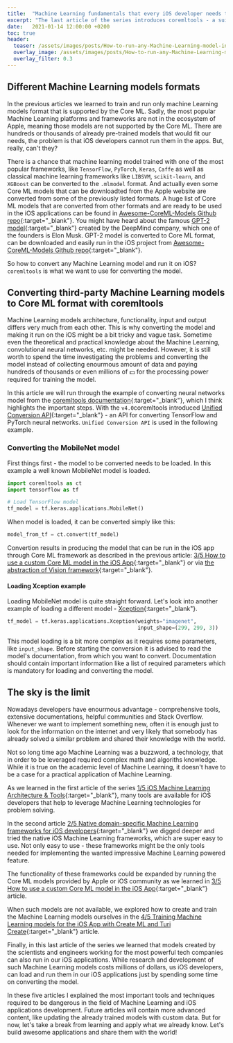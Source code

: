 ```yaml
---
title:  "Machine Learning fundamentals that every iOS developer needs to know: 5/5 How to run any Machine Learning model in the iOS App"
excerpt: "The last article of the series introduces coremltools - a suite of scripts for converting Machine Learning models to Core ML acceptable format."
date:   2021-01-14 12:00:00 +0200
toc: true
header:
  teaser: /assets/images/posts/How-to-run-any-Machine-Learning-model-in-the-iOS-App-cover.jpg
  overlay_image: /assets/images/posts/How-to-run-any-Machine-Learning-model-in-the-iOS-App-cover.jpg
  overlay_filter: 0.3
---
```


## Different Machine Learning models formats

In the previous articles we learned to train and run only machine Learning models format that is supported by the Core ML. Sadly, the most popular Machine Learning platforms and frameworks are not in the ecosystem of Apple, meaning those models are not supported by the Core ML. There are hundreds or thousands of already pre-trained models that would fit our needs, the problem is that iOS developers cannot run them in the apps. But, really, can't they?

There is a chance that machine learning model trained with one of the most popular frameworks, like `TensorFlow`, `PyTorch`, `Keras`, `Caffe` as well as classical machine learning frameworks like `LIBSVM`, `scikit-learn`, and `XGBoost` can be converted to the `.mlmodel` format. And actually even some Core ML models that can be downloadted from the Apple website are converted from some of the previously listed formats. A huge list of Core ML models that are converted from other formats and are ready to be used in the iOS applications can be found in [Awesome-CoreML-Models Github repo](https://github.com/likedan/Awesome-CoreML-Models){:target="_blank"}. You might have heard about the famous [GPT-2 model](https://en.wikipedia.org/wiki/GPT-2){:target="_blank"} created by the DeepMind company, which one of the founders is Elon Musk. GPT-2 model is converted to Core ML format, can be downloaded and easily run in the iOS project from [Awesome-CoreML-Models Github repo](https://github.com/likedan/Awesome-CoreML-Models){:target="_blank"}.

So how to convert any Machine Learning model and run it on iOS? `coremltools` is what we want to use for converting the model.

## Converting third-party Machine Learning models to Core ML format with coremltools

Machine Learning models architecture, functionality, input and output differs very much from each other. This is why converting the model and making it run on the iOS might be a bit tricky and vague task. Sometime even the theoretical and practical knowledge about the Machine Learning, convolutional neural networks, etc. might be needed. However, it is still worth to spend the time investigating the problems and converting the model instead of collecting enourmous amount of data and paying hundreds of thousands or even millions of 💵 for the processing power required for training the model.

In this article we will run through the example of converting neural networks model from the [coremltools documentation](https://coremltools.readme.io/docs/what-are-coreml-tools){:target="_blank"}, which I think highlights the important steps. With the `v4.0`coremltools introduced [Unified Conversion API](https://coremltools.readme.io/docs/unified-conversion-api){:target="_blank"} - an API for converting TensorFlow and PyTorch neural networks. `Unified Conversion API` is used in the following example.

### Converting the MobileNet model

First things first - the model to be converted needs to be loaded. In this example a well known MobileNet model is loaded.

```python
import coremltools as ct
import tensorflow as tf

# Load TensorFlow model
tf_model = tf.keras.applications.MobileNet()
```

When model is loaded, it can be converted simply like this:

```python
model_from_tf = ct.convert(tf_model)
```

Convertion results in producing the model that can be run in the iOS app through Core ML framework as described in the previous article: [3/5 How to use a custom Core ML model in the iOS App](/ML-fundamentals-that-every-iOS-developer-needs-to-know-3-5-How-to-use-a-custom-CoreML-model-in-the-iOS-App){:target="_blank"} or via [the abstraction of Vision framework](/ML-fundamentals-that-every-iOS-developer-needs-to-know-2-5-Native-domain-specific-ML-frameworks-for-iOS-developers){:target="_blank"}.

#### Loading Xception example

Loading MobileNet model is quite straight forward. Let's look into another example of loading a different model - [Xception](https://keras.io/api/applications/xception/){:target="_blank"}.

```python
tf_model = tf.keras.applications.Xception(weights="imagenet", 
                                          input_shape=(299, 299, 3))
```

This model loading is a bit more complex as it requires some parameters, like `input_shape`. Before starting the conversion it is advised to read the model's documentation, from which you want to convert. Documentation should contain important information like a list of required parameters which is mandatory for loading and converting the model.

## The sky is the limit

Nowadays developers have enourmous advantage - comprehensive tools, extensive documentations, helpful communities and Stack Overflow. Whenever we want to implement something new, often it is enough just to look for the information on the internet and very likely that somebody has already solved a similar problem and shared their knowledge with the world.

Not so long time ago Machine Learning was a buzzword, a technology, that in order to be leveraged required complex math and algoriths knowledge. While it is true on the academic level of Machine Learning, it doesn't have to be a case for a practical application of Machine Learning.

As we learned in the first article of the series [1/5 iOS Machine Learning Architecture & Tools](/ML-fundamentals-that-every-iOS-developer-needs-to-know-1-5-iOS-Machine-Learning-Architecture-Tools){:target="_blank"}, many tools are available for iOS developers that help to leverage Machine Learning technologies for problem solving.

In the second article [2/5 Native domain-specific Machine Learning frameworks for iOS developers](/ML-fundamentals-that-every-iOS-developer-needs-to-know-2-5-Native-domain-specific-ML-frameworks-for-iOS-developers){:target="_blank"} we digged deeper and tried the native iOS Machine Learning frameworks, which are super easy to use. Not only easy to use - these frameworks might be the only tools needed for implementing the wanted impressive Machine Learning powered feature.

The functionality of these frameworks could be expanded by running the Core ML models provided by Apple or iOS community as we learned in [3/5 How to use a custom Core ML model in the iOS App](/ML-fundamentals-that-every-iOS-developer-needs-to-know-3-5-How-to-use-a-custom-CoreML-model-in-the-iOS-App){:target="_blank"} article.

When such models are not available, we explored how to create and train the Machine Learning models ourselves in the [4/5 Training Machine Learning models for the iOS App with Create ML and Turi Create](ML-fundamentals-that-every-iOS-developer-needs-to-know-4-5-Training-Machine-Learning-models-for-the-iOS-App-with-CreateML-and-TuriCreate){:target="_blank"} article.

Finally, in this last article of the series we learned that models created by the scientists and engineers working for the most powerful tech companies can also run in our iOS applications. While research and development of such Machine Learning models costs millions of dollars, us iOS developers, can load and run them in our iOS applications just by spending some time on converting the model.

In these five articles I explained the most important tools and techniques required to be dangerous in the field of Machine Learning and iOS applications development. Future articles will contain more advanced content, like updating the already trained models with custom data. But for now, let's take a break from learning and apply what we already know. Let's build awesome applications and share them with the world!
